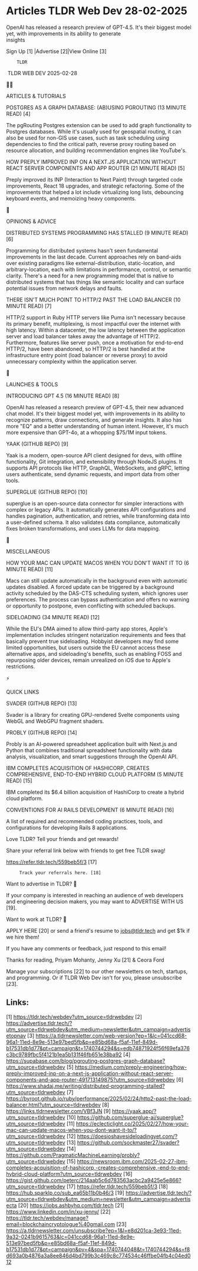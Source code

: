 # Articles TLDR Web Dev 28-02-2025

OpenAI has released a research preview of GPT-4.5. It's their biggest
model yet, with improvements in its ability to generate
insights ‌ ‌ ‌ ‌ ‌ ‌ ‌ ‌ ‌ ‌ ‌ ‌ ‌ ‌ ‌ ‌ ‌ ‌ ‌ ‌ ‌ ‌ ‌ ‌ ‌ ‌  ‌ ‌ ‌ ‌ ‌ ‌ ‌ ‌ ‌ ‌ ‌ ‌ ‌ ‌ ‌ ‌ ‌ ‌ ‌ ‌ ‌ ‌ ‌ ‌ ‌ ‌ 


 Sign Up [1] |Advertise [2]|View Online [3] 

		TLDR 

 TLDR WEB DEV 2025-02-28

🧑‍💻 

ARTICLES & TUTORIALS

 POSTGRES AS A GRAPH DATABASE: (AB)USING PGROUTING (13 MINUTE READ)
[4] 

 The pgRouting Postgres extension can be used to add graph
functionality to Postgres databases. While it's usually used for
geospatial routing, it can also be used for non-GIS use cases, such as
task scheduling using dependencies to find the critical path, reverse
proxy routing based on resource allocation, and building
recommendation engines like YouTube's. 

 HOW PREPLY IMPROVED INP ON A NEXT.JS APPLICATION WITHOUT REACT SERVER
COMPONENTS AND APP ROUTER (21 MINUTE READ) [5] 

 Preply improved its INP (Interaction to Next Paint) through targeted
code improvements, React 18 upgrades, and strategic refactoring. Some
of the improvements that helped a lot include virtualizing long lists,
debouncing keyboard events, and memoizing heavy components. 

🧠 

OPINIONS & ADVICE

 DISTRIBUTED SYSTEMS PROGRAMMING HAS STALLED (9 MINUTE READ) [6] 

 Programming for distributed systems hasn't seen fundamental
improvements in the last decade. Current approaches rely on band-aids
over existing paradigms like external-distribution, static-location,
and arbitrary-location, each with limitations in performance, control,
or semantic clarity. There's a need for a new programming model that
is native to distributed systems that has things like semantic
locality and can surface potential issues from network delays and
faults. 

 THERE ISN'T MUCH POINT TO HTTP/2 PAST THE LOAD BALANCER (10 MINUTE
READ) [7] 

 HTTP/2 support in Ruby HTTP servers like Puma isn't necessary because
its primary benefit, multiplexing, is most impactful over the internet
with high latency. Within a datacenter, the low latency between the
application server and load balancer takes away the advantage of
HTTP/2. Furthermore, features like server push, once a motivation for
end-to-end HTTP/2, have been abandoned, so HTTP/2 is best handled at
the infrastructure entry point (load balancer or reverse proxy) to
avoid unnecessary complexity within the application server. 

🚀 

LAUNCHES & TOOLS

 INTRODUCING GPT 4.5 (16 MINUTE READ) [8] 

 OpenAI has released a research preview of GPT-4.5, their new advanced
chat model. It's their biggest model yet, with improvements in its
ability to recognize patterns, draw connections, and generate
insights. It also has more "EQ" and a better understanding of human
intent. However, it's much more expensive than GPT-4o, at a whopping
$75/1M input tokens. 

 YAAK (GITHUB REPO) [9] 

 Yaak is a modern, open-source API client designed for devs, with
offline functionality, Git integration, and extensibility through
NodeJS plugins. It supports API protocols like HTTP, GraphQL,
WebSockets, and gRPC, letting users authenticate, send dynamic
requests, and import data from other tools. 

 SUPERGLUE (GITHUB REPO) [10] 

 superglue is an open-source data connector for simpler interactions
with complex or legacy APIs. It automatically generates API
configurations and handles pagination, authentication, and retries,
while transforming data into a user-defined schema. It also validates
data compliance, automatically fixes broken transformations, and uses
LLMs for data mapping. 

🎁 

MISCELLANEOUS

 HOW YOUR MAC CAN UPDATE MACOS WHEN YOU DON'T WANT IT TO (6 MINUTE
READ) [11] 

 Macs can still update automatically in the background even with
automatic updates disabled. A forced update can be triggered by a
background activity scheduled by the DAS-CTS scheduling system, which
ignores user preferences. The process can bypass authentication and
offers no warning or opportunity to postpone, even conflicting with
scheduled backups. 

 SIDELOADING (34 MINUTE READ) [12] 

 While the EU's DMA aimed to allow third-party app stores, Apple's
implementation includes stringent notarization requirements and fees
that basically prevent true sideloading. Hobbyist developers may find
some limited opportunities, but users outside the EU cannot access
these alternative apps, and sideloading's benefits, such as enabling
FOSS and repurposing older devices, remain unrealized on iOS due to
Apple's restrictions. 

⚡ 

QUICK LINKS

 SVADER (GITHUB REPO) [13] 

 Svader is a library for creating GPU-rendered Svelte components using
WebGL and WebGPU fragment shaders. 

 PROBLY (GITHUB REPO) [14] 

 Probly is an AI-powered spreadsheet application built with Next.js
and Python that combines traditional spreadsheet functionality with
data analysis, visualization, and smart suggestions through the OpenAI
API. 

 IBM COMPLETES ACQUISITION OF HASHICORP, CREATES COMPREHENSIVE,
END-TO-END HYBRID CLOUD PLATFORM (5 MINUTE READ) [15] 

 IBM completed its $6.4 billion acquisition of HashiCorp to create a
hybrid cloud platform. 

 CONVENTIONS FOR AI RAILS DEVELOPMENT (6 MINUTE READ) [16] 

 A list of required and recommended coding practices, tools, and
configurations for developing Rails 8 applications. 

Love TLDR? Tell your friends and get rewards!

 Share your referral link below with friends to get free TLDR swag! 

 https://refer.tldr.tech/559beb5f/3 [17] 

		 Track your referrals here. [18] 

Want to advertise in TLDR? 📰

 If your company is interested in reaching an audience of web
developers and engineering decision makers, you may want to ADVERTISE
WITH US [19]. 

Want to work at TLDR? 💼

 APPLY HERE [20] or send a friend's resume to jobs@tldr.tech and get
$1k if we hire them! 

 If you have any comments or feedback, just respond to this email! 

Thanks for reading, 
Priyam Mohanty, Jenny Xu [21] & Ceora Ford 

 Manage your subscriptions [22] to our other newsletters on tech,
startups, and programming. Or if TLDR Web Dev isn't for you, please
unsubscribe [23]. 

 

Links:
------
[1] https://tldr.tech/webdev?utm_source=tldrwebdev
[2] https://advertise.tldr.tech/?utm_source=tldrwebdev&utm_medium=newsletter&utm_campaign=advertisetopnav
[3] https://a.tldrnewsletter.com/web-version?ep=1&lc=041ccd68-96a1-11ed-8e9e-513e97bed5fb&p=e85bd68a-f5af-11ef-849d-b17531db1d77&pt=campaign&t=1740744294&s=edb74871924f56f69efa376c3bc9789fbc5f4121b1ea5b131f46fb651e38ba92
[4] https://supabase.com/blog/pgrouting-postgres-graph-database?utm_source=tldrwebdev
[5] https://medium.com/preply-engineering/how-preply-improved-inp-on-a-next-js-application-without-react-server-components-and-app-router-491713149875?utm_source=tldrwebdev
[6] https://www.shadaj.me/writing/distributed-programming-stalled?utm_source=tldrwebdev
[7] https://byroot.github.io/ruby/performance/2025/02/24/http2-past-the-load-balancer.html?utm_source=tldrwebdev
[8] https://links.tldrnewsletter.com/VBf3JN
[9] https://yaak.app/?utm_source=tldrwebdev
[10] https://github.com/superglue-ai/superglue?utm_source=tldrwebdev
[11] https://eclecticlight.co/2025/02/27/how-your-mac-can-update-macos-when-you-dont-want-it-to/?utm_source=tldrwebdev
[12] https://doesioshavesideloadingyet.com/?utm_source=tldrwebdev
[13] https://github.com/sockmaster27/svader?utm_source=tldrwebdev
[14] https://github.com/PragmaticMachineLearning/probly?utm_source=tldrwebdev
[15] https://newsroom.ibm.com/2025-02-27-ibm-completes-acquisition-of-hashicorp,-creates-comprehensive,-end-to-end-hybrid-cloud-platform?utm_source=tldrwebdev
[16] https://gist.github.com/peterc/214aab5c6d783563acbc2a9425e5e866?utm_source=tldrwebdev
[17] https://refer.tldr.tech/559beb5f/3
[18] https://hub.sparklp.co/sub_ea65b11b0b46/3
[19] https://advertise.tldr.tech/?utm_source=tldrwebdev&utm_medium=newsletter&utm_campaign=advertisecta
[20] https://jobs.ashbyhq.com/tldr.tech
[21] https://www.linkedin.com/in/xu-jenny/
[22] https://tldr.tech/webdev/manage?email=blockchaincryptologue%40gmail.com
[23] https://a.tldrnewsletter.com/unsubscribe?ep=1&l=e8d201ca-3e93-11ed-9a32-0241b9615763&lc=041ccd68-96a1-11ed-8e9e-513e97bed5fb&p=e85bd68a-f5af-11ef-849d-b17531db1d77&pt=campaign&pv=4&spa=1740744048&t=1740744294&s=f8d693a0b4876a3a8ee846d4bd799b3c469c8c774534c46ffbe04fb4c04ed012